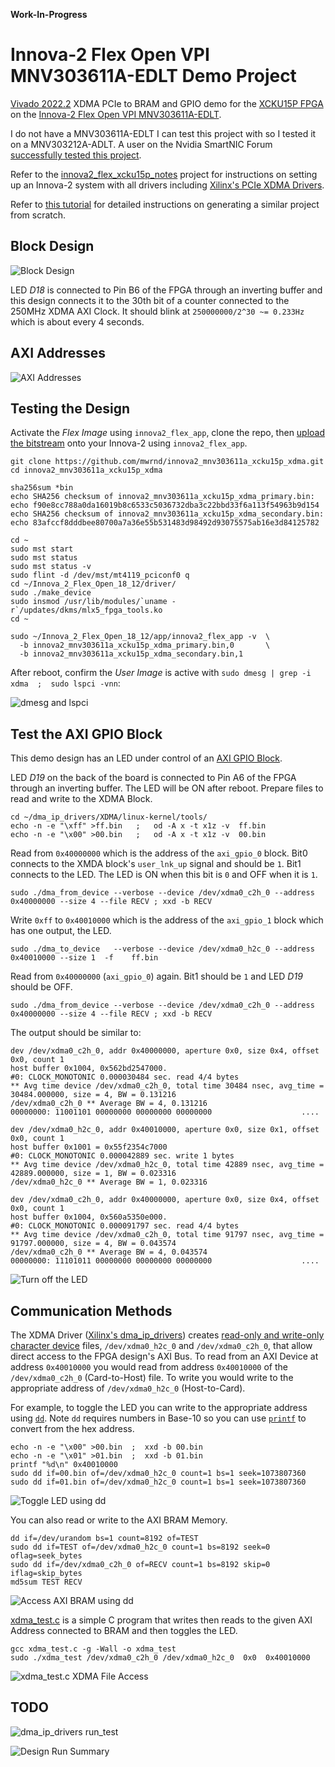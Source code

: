 **Work-In-Progress**

# Innova-2 Flex Open VPI MNV303611A-EDLT Demo Project

[Vivado 2022.2](https://www.xilinx.com/support/download/index.html/content/xilinx/en/downloadNav/vivado-design-tools/2022-2.html) XDMA PCIe to BRAM and GPIO demo for the [XCKU15P FPGA](https://www.xilinx.com/products/silicon-devices/fpga/kintex-ultrascale-plus.html) on the [Innova-2 Flex Open VPI MNV303611A-EDLT](https://www.mellanox.com/files/doc-2020/pb-innova-2-flex.pdf).

I do not have a MNV303611A-EDLT I can test this project with so I tested it on a MNV303212A-ADLT. A user on the Nvidia SmartNIC Forum [successfully tested this project](https://forums.developer.nvidia.com/t/failed-to-burn-an-image-onto-innova-2-flex-fpga/254396/11).

Refer to the [innova2_flex_xcku15p_notes](https://github.com/mwrnd/innova2_flex_xcku15p_notes/) project for instructions on setting up an Innova-2 system with all drivers including [Xilinx's PCIe XDMA Drivers](https://github.com/Xilinx/dma_ip_drivers).

Refer to [this tutorial](https://github.com/mwrnd/notes/tree/main/Vivado_XDMA_DDR4_Tutorial) for detailed instructions on generating a similar project from scratch.




## Block Design

![Block Design](img/Block_Design.png)

LED *D18* is connected to Pin B6 of the FPGA through an inverting buffer and this design connects it to the 30th bit of a counter connected to the 250MHz XDMA AXI Clock. It should blink at `250000000/2^30 ~= 0.233Hz` which is about every 4 seconds.


## AXI Addresses

![AXI Addresses](img/AXI_Addresses.png)




## Testing the Design


Activate the *Flex Image* using `innova2_flex_app`, clone the repo, then [upload the bitstream](https://github.com/mwrnd/innova2_flex_xcku15p_notes#loading-a-user-image) onto your Innova-2 using `innova2_flex_app`.

```
git clone https://github.com/mwrnd/innova2_mnv303611a_xcku15p_xdma.git
cd innova2_mnv303611a_xcku15p_xdma

sha256sum *bin
echo SHA256 checksum of innova2_mnv303611a_xcku15p_xdma_primary.bin:
echo f90e8cc788a0da16019b8c6533c5036732dba3c22bbd33f6a113f54963b9d154
echo SHA256 checksum of innova2_mnv303611a_xcku15p_xdma_secondary.bin:
echo 83afccf8dddbee80700a7a36e55b531483d98492d93075575ab16e3d84125782

cd ~
sudo mst start
sudo mst status
sudo mst status -v
sudo flint -d /dev/mst/mt4119_pciconf0 q
cd ~/Innova_2_Flex_Open_18_12/driver/
sudo ./make_device
sudo insmod /usr/lib/modules/`uname -r`/updates/dkms/mlx5_fpga_tools.ko
cd ~

sudo ~/Innova_2_Flex_Open_18_12/app/innova2_flex_app -v  \
  -b innova2_mnv303611a_xcku15p_xdma_primary.bin,0       \
  -b innova2_mnv303611a_xcku15p_xdma_secondary.bin,1

```

After reboot, confirm the *User Image* is active with `sudo dmesg | grep -i xdma  ;  sudo lspci -vnn`:

![dmesg and lspci](img/dmesg_lspci.jpg)




## Test the AXI GPIO Block

This demo design has an LED under control of an [AXI GPIO Block](https://docs.xilinx.com/v/u/3.0-English/ds744_axi_gpio).

LED *D19* on the back of the board is connected to Pin A6 of the FPGA through an inverting buffer. The LED will be ON after reboot. Prepare files to read and write to the XDMA Block.
```
cd ~/dma_ip_drivers/XDMA/linux-kernel/tools/
echo -n -e "\xff" >ff.bin   ;   od -A x -t x1z -v  ff.bin
echo -n -e "\x00" >00.bin   ;   od -A x -t x1z -v  00.bin
```

Read from `0x40000000` which is the address of the `axi_gpio_0` block. Bit0 connects to the XMDA block's `user_lnk_up` signal and should be `1`. Bit1 connects to the LED. The LED is ON when this bit is `0` and OFF when it is `1`.
```
sudo ./dma_from_device --verbose --device /dev/xdma0_c2h_0 --address 0x40000000 --size 4 --file RECV ; xxd -b RECV
```

Write `0xff` to `0x40010000` which is the address of the `axi_gpio_1` block which has one output, the LED.
```
sudo ./dma_to_device   --verbose --device /dev/xdma0_h2c_0 --address 0x40010000 --size 1  -f    ff.bin
```

Read from `0x40000000` (`axi_gpio_0`) again. Bit1 should be `1` and LED *D19* should be OFF.
```
sudo ./dma_from_device --verbose --device /dev/xdma0_c2h_0 --address 0x40000000 --size 4 --file RECV ; xxd -b RECV
```

The output should be similar to:
```
dev /dev/xdma0_c2h_0, addr 0x40000000, aperture 0x0, size 0x4, offset 0x0, count 1
host buffer 0x1004, 0x562bd2547000.
#0: CLOCK_MONOTONIC 0.000030484 sec. read 4/4 bytes
** Avg time device /dev/xdma0_c2h_0, total time 30484 nsec, avg_time = 30484.000000, size = 4, BW = 0.131216 
/dev/xdma0_c2h_0 ** Average BW = 4, 0.131216
00000000: 11001101 00000000 00000000 00000000                    ....

dev /dev/xdma0_h2c_0, addr 0x40010000, aperture 0x0, size 0x1, offset 0x0, count 1
host buffer 0x1001 = 0x55f2354c7000
#0: CLOCK_MONOTONIC 0.000042889 sec. write 1 bytes
** Avg time device /dev/xdma0_h2c_0, total time 42889 nsec, avg_time = 42889.000000, size = 1, BW = 0.023316 
/dev/xdma0_h2c_0 ** Average BW = 1, 0.023316

dev /dev/xdma0_c2h_0, addr 0x40000000, aperture 0x0, size 0x4, offset 0x0, count 1
host buffer 0x1004, 0x560a5350e000.
#0: CLOCK_MONOTONIC 0.000091797 sec. read 4/4 bytes
** Avg time device /dev/xdma0_c2h_0, total time 91797 nsec, avg_time = 91797.000000, size = 4, BW = 0.043574 
/dev/xdma0_c2h_0 ** Average BW = 4, 0.043574
00000000: 11101011 00000000 00000000 00000000                    ....
```

![Turn off the LED](img/turn_off_LED.jpg)




## Communication Methods

The XDMA Driver ([Xilinx's dma_ip_drivers](https://github.com/xilinx/dma_ip_drivers)) creates [read-only and write-only](https://manpages.debian.org/bookworm/manpages-dev/open.2.en.html#File_access_mode) [character device](https://en.wikipedia.org/wiki/Device_file#Character_devices) files, `/dev/xdma0_h2c_0` and `/dev/xdma0_c2h_0`, that allow direct access to the FPGA design's AXI Bus. To read from an AXI Device at address `0x40010000` you would read from address `0x40010000` of the `/dev/xdma0_c2h_0` (Card-to-Host) file. To write you would write to the appropriate address of `/dev/xdma0_h2c_0` (Host-to-Card).

For example, to toggle the LED you can write to the appropriate address using [`dd`](https://manpages.debian.org/testing/coreutils/dd.1.en.html). Note `dd` requires numbers in Base-10 so you can use [`printf`](https://manpages.debian.org/testing/coreutils/printf.1.en.html) to convert from the hex address.
```
echo -n -e "\x00" >00.bin  ;  xxd -b 00.bin
echo -n -e "\x01" >01.bin  ;  xxd -b 01.bin
printf "%d\n" 0x40010000
sudo dd if=00.bin of=/dev/xdma0_h2c_0 count=1 bs=1 seek=1073807360
sudo dd if=01.bin of=/dev/xdma0_h2c_0 count=1 bs=1 seek=1073807360
```

![Toggle LED using dd](img/dd_LED_Toggle.png)

You can also read or write to the AXI BRAM Memory.
```
dd if=/dev/urandom bs=1 count=8192 of=TEST
sudo dd if=TEST of=/dev/xdma0_h2c_0 count=1 bs=8192 seek=0 oflag=seek_bytes
sudo dd if=/dev/xdma0_c2h_0 of=RECV count=1 bs=8192 skip=0 iflag=skip_bytes
md5sum TEST RECV
```

![Access AXI BRAM using dd](img/dd_AXI_BRAM.png)

[xdma_test.c](xdma_test.c) is a simple C program that writes then reads to the given AXI Address connected to BRAM and then toggles the LED.
```
gcc xdma_test.c -g -Wall -o xdma_test
sudo ./xdma_test /dev/xdma0_c2h_0 /dev/xdma0_h2c_0  0x0  0x40010000
```

![xdma_test.c XDMA File Access](img/xdma_test_0x0_0x40010000.png)




## TODO

![dma_ip_drivers run_test](img/run_test.jpg)

![Design Run Summary](img/Design_Run_Summary.png)


